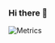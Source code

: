 ### Hi there 👋

![Metrics](https://github-readme-stats.vercel.app/api?username=airplane&show_icons=true&bg_color=1e1e2e&text_color=cdd6f4&icon_color=cba6f7&title_color=94e2d5)

<!--
**airplane/airplane** is a ✨ _special_ ✨ repository because its `README.md` (this file) appears on your GitHub profile.

Here are some ideas to get you started:

- 🔭 I’m currently working on ...
- 🌱 I’m currently learning ...
- 👯 I’m looking to collaborate on ...
- 🤔 I’m looking for help with ...
- 💬 Ask me about ...
- 📫 How to reach me: ...
- 😄 Pronouns: ...
- ⚡ Fun fact: ...
-->
